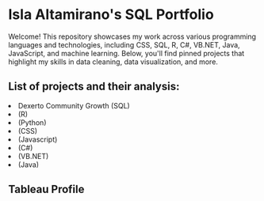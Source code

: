 <h1> Isla Altamirano's SQL Portfolio </h1>

Welcome! This repository showcases my work across various programming languages and technologies, including CSS, SQL, R, C#, VB.NET, Java, JavaScript, and machine learning. Below, you'll find pinned projects that highlight my skills in data cleaning, data visualization, and more.

<h2> List of projects and their analysis: </h2>
<li> Dexerto Community Growth (SQL)</li>
<li> (R)</li>
<li> (Python)</li>
<li> (CSS)</li>
<li> (Javascript)</li>
<li> (C#)</li>
<li> (VB.NET)</li>
<li> (Java)</li>

<h2> Tableau Profile </h2>
